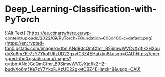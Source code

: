 # Deep_Learning-Classification-with-PyTorch
![Alt Text]
([https://ee.cdnartwhere.eu/wp-content/uploads/2022/09/PyTorch-FOundation-600x400-c-default.png](https://encrypted-tbn0.gstatic.com/imagesq=tbn:ANd9GcQmCfmr_B9SimwWVCvXjqfIk2H2budvXo6mZKe7zY7YkoPJKzUD22gxvtCBZ4EHatxkn8&usqp=CAU)https://encrypted-tbn0.gstatic.com/images?q=tbn:ANd9GcQmCfmr_B9SimwWVCvXjqfIk2H2-budvXo6mZKe7zY7YkoPJKzUD22gxvtCBZ4EHatxkn8&usqp=CAU)

